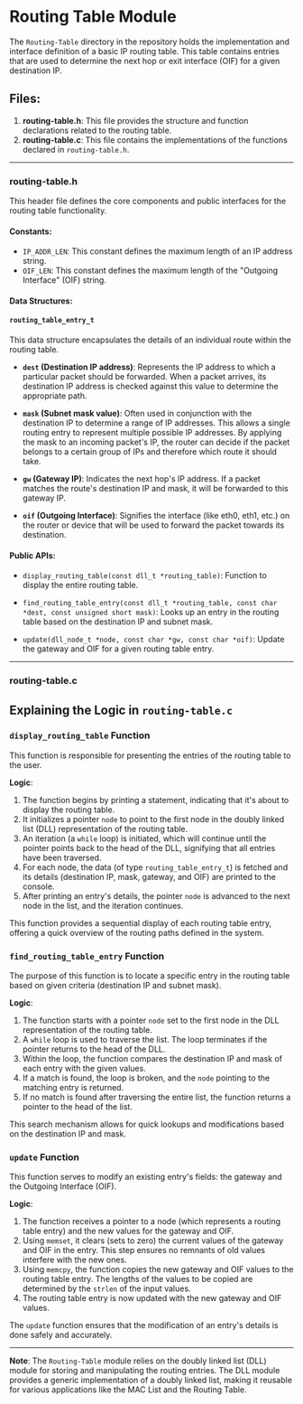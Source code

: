 # Routing Table Module

The `Routing-Table` directory in the repository holds the implementation and interface definition of a basic IP routing table. This table contains entries that are used to determine the next hop or exit interface (OIF) for a given destination IP.

## Files:

1. **routing-table.h**: This file provides the structure and function declarations related to the routing table.
2. **routing-table.c**: This file contains the implementations of the functions declared in `routing-table.h`.

---

### routing-table.h

This header file defines the core components and public interfaces for the routing table functionality. 

#### Constants:

- `IP_ADDR_LEN`: This constant defines the maximum length of an IP address string.
- `OIF_LEN`: This constant defines the maximum length of the "Outgoing Interface" (OIF) string.

#### Data Structures:

#### `routing_table_entry_t`

This data structure encapsulates the details of an individual route within the routing table.

- **`dest` (Destination IP address)**: Represents the IP address to which a particular packet should be forwarded. When a packet arrives, its destination IP address is checked against this value to determine the appropriate path.

- **`mask` (Subnet mask value)**: Often used in conjunction with the destination IP to determine a range of IP addresses. This allows a single routing entry to represent multiple possible IP addresses. By applying the mask to an incoming packet's IP, the router can decide if the packet belongs to a certain group of IPs and therefore which route it should take.

- **`gw` (Gateway IP)**: Indicates the next hop's IP address. If a packet matches the route's destination IP and mask, it will be forwarded to this gateway IP.

- **`oif` (Outgoing Interface)**: Signifies the interface (like eth0, eth1, etc.) on the router or device that will be used to forward the packet towards its destination.


#### Public APIs:

- `display_routing_table(const dll_t *routing_table)`: Function to display the entire routing table.
  
- `find_routing_table_entry(const dll_t *routing_table, const char *dest, const unsigned short mask)`: Looks up an entry in the routing table based on the destination IP and subnet mask.
  
- `update(dll_node_t *node, const char *gw, const char *oif)`: Update the gateway and OIF for a given routing table entry.

---

### routing-table.c
## Explaining the Logic in `routing-table.c`

### `display_routing_table` Function

This function is responsible for presenting the entries of the routing table to the user.

**Logic**:
1. The function begins by printing a statement, indicating that it's about to display the routing table.
2. It initializes a pointer `node` to point to the first node in the doubly linked list (DLL) representation of the routing table.
3. An iteration (a `while` loop) is initiated, which will continue until the pointer points back to the head of the DLL, signifying that all entries have been traversed.
4. For each node, the data (of type `routing_table_entry_t`) is fetched and its details (destination IP, mask, gateway, and OIF) are printed to the console.
5. After printing an entry's details, the pointer `node` is advanced to the next node in the list, and the iteration continues.

This function provides a sequential display of each routing table entry, offering a quick overview of the routing paths defined in the system.

### `find_routing_table_entry` Function

The purpose of this function is to locate a specific entry in the routing table based on given criteria (destination IP and subnet mask).

**Logic**:
1. The function starts with a pointer `node` set to the first node in the DLL representation of the routing table.
2. A `while` loop is used to traverse the list. The loop terminates if the pointer returns to the head of the DLL.
3. Within the loop, the function compares the destination IP and mask of each entry with the given values.
4. If a match is found, the loop is broken, and the `node` pointing to the matching entry is returned.
5. If no match is found after traversing the entire list, the function returns a pointer to the head of the list.

This search mechanism allows for quick lookups and modifications based on the destination IP and mask.

### `update` Function

This function serves to modify an existing entry's fields: the gateway and the Outgoing Interface (OIF).

**Logic**:
1. The function receives a pointer to a node (which represents a routing table entry) and the new values for the gateway and OIF.
2. Using `memset`, it clears (sets to zero) the current values of the gateway and OIF in the entry. This step ensures no remnants of old values interfere with the new ones.
3. Using `memcpy`, the function copies the new gateway and OIF values to the routing table entry. The lengths of the values to be copied are determined by the `strlen` of the input values.
4. The routing table entry is now updated with the new gateway and OIF values.

The `update` function ensures that the modification of an entry's details is done safely and accurately.

---

**Note**: The `Routing-Table` module relies on the doubly linked list (DLL) module for storing and manipulating the routing entries. The DLL module provides a generic implementation of a doubly linked list, making it reusable for various applications like the MAC List and the Routing Table.

